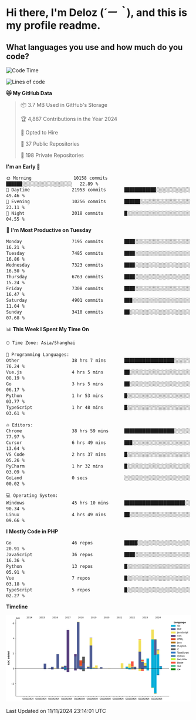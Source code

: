 # **Hi there, I'm Deloz (*´ー｀*), and this is my profile readme.**

## **What languages you use and how much do you code?**

<!--START_SECTION:waka-->
![Code Time](http://img.shields.io/badge/Code%20Time-5%2C029%20hrs%2027%20mins-blue)

![Lines of code](https://img.shields.io/badge/From%20Hello%20World%20I%27ve%20Written-46.1%20million%20lines%20of%20code-blue)

**🐱 My GitHub Data** 

> 📦 3.7 MB Used in GitHub's Storage 
 > 
> 🏆 4,887 Contributions in the Year 2024
 > 
> 💼 Opted to Hire
 > 
> 📜 37 Public Repositories 
 > 
> 🔑 198 Private Repositories 
 > 
**I'm an Early 🐤** 

```text
🌞 Morning                10158 commits       ██████░░░░░░░░░░░░░░░░░░░   22.89 % 
🌆 Daytime                21953 commits       ████████████░░░░░░░░░░░░░   49.46 % 
🌃 Evening                10256 commits       ██████░░░░░░░░░░░░░░░░░░░   23.11 % 
🌙 Night                  2018 commits        █░░░░░░░░░░░░░░░░░░░░░░░░   04.55 % 
```
📅 **I'm Most Productive on Tuesday** 

```text
Monday                   7195 commits        ████░░░░░░░░░░░░░░░░░░░░░   16.21 % 
Tuesday                  7485 commits        ████░░░░░░░░░░░░░░░░░░░░░   16.86 % 
Wednesday                7323 commits        ████░░░░░░░░░░░░░░░░░░░░░   16.50 % 
Thursday                 6763 commits        ████░░░░░░░░░░░░░░░░░░░░░   15.24 % 
Friday                   7308 commits        ████░░░░░░░░░░░░░░░░░░░░░   16.47 % 
Saturday                 4901 commits        ███░░░░░░░░░░░░░░░░░░░░░░   11.04 % 
Sunday                   3410 commits        ██░░░░░░░░░░░░░░░░░░░░░░░   07.68 % 
```


📊 **This Week I Spent My Time On** 

```text
🕑︎ Time Zone: Asia/Shanghai

💬 Programming Languages: 
Other                    38 hrs 7 mins       ███████████████████░░░░░░   76.24 % 
Vue.js                   4 hrs 5 mins        ██░░░░░░░░░░░░░░░░░░░░░░░   08.19 % 
Go                       3 hrs 5 mins        ██░░░░░░░░░░░░░░░░░░░░░░░   06.17 % 
Python                   1 hr 53 mins        █░░░░░░░░░░░░░░░░░░░░░░░░   03.77 % 
TypeScript               1 hr 48 mins        █░░░░░░░░░░░░░░░░░░░░░░░░   03.61 % 

🔥 Editors: 
Chrome                   38 hrs 59 mins      ███████████████████░░░░░░   77.97 % 
Cursor                   6 hrs 49 mins       ███░░░░░░░░░░░░░░░░░░░░░░   13.64 % 
VS Code                  2 hrs 37 mins       █░░░░░░░░░░░░░░░░░░░░░░░░   05.26 % 
PyCharm                  1 hr 32 mins        █░░░░░░░░░░░░░░░░░░░░░░░░   03.09 % 
GoLand                   0 secs              ░░░░░░░░░░░░░░░░░░░░░░░░░   00.02 % 

💻 Operating System: 
Windows                  45 hrs 10 mins      ███████████████████████░░   90.34 % 
Linux                    4 hrs 49 mins       ██░░░░░░░░░░░░░░░░░░░░░░░   09.66 % 
```

**I Mostly Code in PHP** 

```text
Go                       46 repos            █████░░░░░░░░░░░░░░░░░░░░   20.91 % 
JavaScript               36 repos            ████░░░░░░░░░░░░░░░░░░░░░   16.36 % 
Python                   13 repos            █░░░░░░░░░░░░░░░░░░░░░░░░   05.91 % 
Vue                      7 repos             █░░░░░░░░░░░░░░░░░░░░░░░░   03.18 % 
TypeScript               5 repos             █░░░░░░░░░░░░░░░░░░░░░░░░   02.27 % 
```



**Timeline**

![Lines of Code chart](https://raw.githubusercontent.com/deloz/deloz/main/assets/bar_graph.png)


 Last Updated on 11/11/2024 23:14:01 UTC
<!--END_SECTION:waka-->
